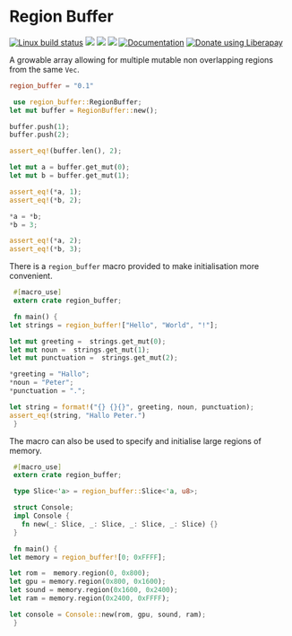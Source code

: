 # Region Buffer
[![Linux build status](https://img.shields.io/travis/Aaronepower/region_buffer.svg?branch=master)](https://travis-ci.org/Aaronepower/region_buffer)
[![](https://img.shields.io/crates/d/region_buffer.svg)](https://crates.io/crates/region_buffer)
[![](https://img.shields.io/github/issues-raw/Aaronepower/region_buffer.svg)](https://github.com/Aaronepower/region_buffer/issues)
[![](https://tokei.rs/b1/github/Aaronepower/region_buffer?category=code)](https://github.com/Aaronepower/region_buffer)
[![Documentation](https://docs.rs/region_buffer/badge.svg)](https://docs.rs/region_buffer/)
[![Donate using Liberapay](https://liberapay.com/assets/widgets/donate.svg)](https://liberapay.com/Aaronepower/donate)

A growable array allowing for multiple mutable non overlapping regions from
the same `Vec`.

```toml
region_buffer = "0.1"
```

```rust
 use region_buffer::RegionBuffer;
let mut buffer = RegionBuffer::new();

buffer.push(1);
buffer.push(2);

assert_eq!(buffer.len(), 2);

let mut a = buffer.get_mut(0);
let mut b = buffer.get_mut(1);

assert_eq!(*a, 1);
assert_eq!(*b, 2);

*a = *b;
*b = 3;

assert_eq!(*a, 2);
assert_eq!(*b, 3);
```
There is a `region_buffer` macro provided to make initialisation more
convenient.
```rust
 #[macro_use]
 extern crate region_buffer;

 fn main() {
let strings = region_buffer!["Hello", "World", "!"];

let mut greeting =  strings.get_mut(0);
let mut noun =  strings.get_mut(1);
let mut punctuation =  strings.get_mut(2);

*greeting = "Hallo";
*noun = "Peter";
*punctuation = ".";

let string = format!("{} {}{}", greeting, noun, punctuation);
assert_eq!(string, "Hallo Peter.")
 }
```
The macro can also be used to specify and initialise large regions of
memory.
```rust
 #[macro_use]
 extern crate region_buffer;

 type Slice<'a> = region_buffer::Slice<'a, u8>;

 struct Console;
 impl Console {
   fn new(_: Slice, _: Slice, _: Slice, _: Slice) {}
 }

 fn main() {
let memory = region_buffer![0; 0xFFFF];

let rom =  memory.region(0, 0x800);
let gpu = memory.region(0x800, 0x1600);
let sound = memory.region(0x1600, 0x2400);
let ram = memory.region(0x2400, 0xFFFF);

let console = Console::new(rom, gpu, sound, ram);
 }
```
